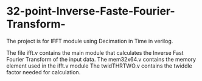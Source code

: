 # 32-point-Inverse-Faste-Fourier-Transform-
The project is for IFFT module using Decimation in Time in verilog.

The file ifft.v contains the main module that calculates the Inverse Fast Fourier Transform of the input data.
The mem32x64.v contains the memory element used in the ifft.v module
The twidTHRTWO.v contains the twiddle factor needed for calculation.
